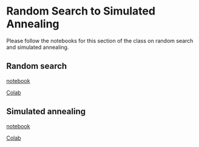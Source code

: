 # Random Search to Simulated Annealing

Please follow the notebooks for this section of the class on random
search and simulated annealing.

## Random search

[notebook](https://github.com/SupaeroDataScience/stochastic/blob/master/notebooks/Random%20Search.ipynb)

[Colab](https://colab.research.google.com/github/SupaeroDataScience/stochastic/blob/master/notebooks/Random%20Search.ipynb)

## Simulated annealing

[notebook](https://github.com/SupaeroDataScience/stochastic/blob/master/notebooks/Simulated%20Annealing.ipynb)

[Colab](https://colab.research.google.com/github/SupaeroDataScience/stochastic/blob/master/notebooks/Simulated%20Annealing.ipynb)

